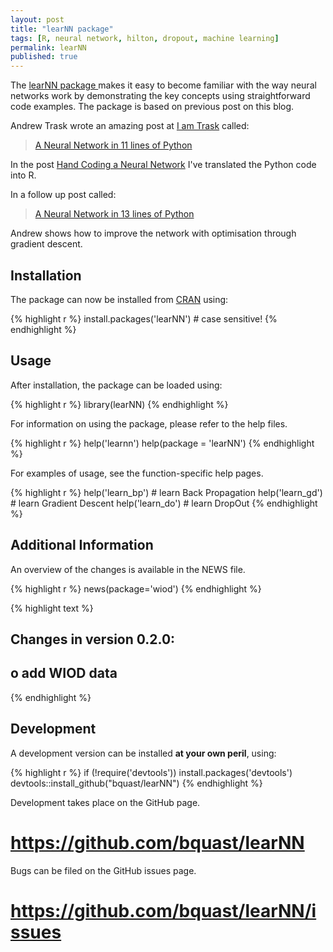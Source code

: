 ```yaml
---
layout: post
title: "learNN package"
tags: [R, neural network, hilton, dropout, machine learning]
permalink: learNN
published: true
---
```


The [learNN package ](http://cran.r-project.org/package=learNN) makes it easy to become familiar with the way neural networks work by demonstrating the key concepts using straightforward code examples.
The package is based on previous post on this blog.

Andrew Trask wrote an amazing post at [I am Trask](http://iamtrask.github.io/) called:

> [A Neural Network in 11 lines of Python](http://iamtrask.github.io/2015/07/12/basic-python-network/)

In the post [Hand Coding a Neural Network](/handcoding-neural-network) I've translated the Python code into R.

In a follow up post called:

> [A Neural Network in 13 lines of Python](http://iamtrask.github.io/2015/07/27/python-network-part2/)

Andrew shows how to improve the network with optimisation through gradient descent.


Installation
--------------
The package can now be installed from [CRAN](http://cran.r-project.org/) using:


{% highlight r %}
install.packages('learNN') # case sensitive!
{% endhighlight %}

Usage
---------
After installation, the package can be loaded using:


{% highlight r %}
library(learNN)
{% endhighlight %}

For information on using the package, please refer to the help files.


{% highlight r %}
help('learnn')
help(package = 'learNN')
{% endhighlight %}
    
For examples of usage, see the function-specific help pages.


{% highlight r %}
help('learn_bp') # learn Back Propagation
help('learn_gd') # learn Gradient Descent
help('learn_do') # learn DropOut
{% endhighlight %}


Additional Information
-----------------------
An overview of the changes is available in the NEWS file.


{% highlight r %}
news(package='wiod')
{% endhighlight %}



{% highlight text %}
## Changes in version 0.2.0:
## 
##     o   add WIOD data
{% endhighlight %}


Development
-------------
A development version can be installed **at your own peril**, using:


{% highlight r %}
if (!require('devtools')) install.packages('devtools')
devtools::install_github("bquast/learNN")
{% endhighlight %}

Development takes place on the GitHub page.

# https://github.com/bquast/learNN

Bugs can be filed on the GitHub issues page.

# https://github.com/bquast/learNN/issues

